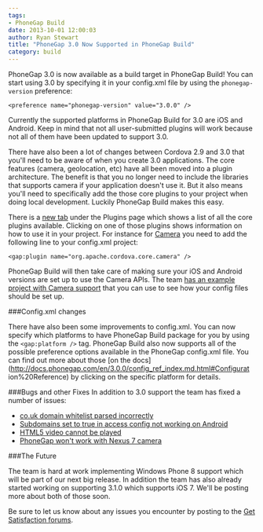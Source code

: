 ```yaml
---
tags:
- PhoneGap Build
date: 2013-10-01 12:00:03
author: Ryan Stewart
title: "PhoneGap 3.0 Now Supported in PhoneGap Build"
category: build
---
```


PhoneGap 3.0 is now available as a build target in PhoneGap Build! You can start using 3.0 by specifying it in your config.xml file by using the `phonegap-version` preference:

`<preference name="phonegap-version" value="3.0.0" />`

Currently the supported platforms in PhoneGap Build for 3.0 are iOS and
Android. Keep in mind that not all user-submitted plugins will work because not all of them have been updated to support 3.0.

There have also been a lot of changes between Cordova 2.9 and 3.0 that
you'll need to be aware of when you create 3.0 applications. The core
features (camera, geolocation, etc) have all been moved into a plugin
architecture. The benefit is that you no longer need to include the
libraries that supports camera if your application doesn't use it. But it
also means you'll need to specifically add the those core plugins to your
project when doing local development. Luckily PhoneGap Build makes this
easy.

There is a [new tab](https://build.phonegap.com/plugins/core) under the
Plugins page which shows a list of all the core plugins available.
Clicking on one of those plugins shows information on how to use it in
your project. For instance for
[Camera](https://build.phonegap.com/plugins/XXX)  you need to add the
following line to your config.xml project:

`<gap:plugin name="org.apache.cordova.core.camera" />`

PhoneGap Build will then take care of making sure your iOS and Android
versions are set up to use the Camera APIs. The team [has an example
project with Camera
support](https://github.com/phonegap-build/pgb-example-camera) that you
can use to see how your config files should be set up.

###Config.xml changes

There have also been some improvements to config.xml. You can now specify
which platforms to have PhoneGap Build package for you by using the
`<gap:platform />` tag. PhoneGap Build also now supports all of the
possible preference options available in the PhoneGap config.xml file. You
can find out more about those [on the
docs](http://docs.phonegap.com/en/3.0.0/config_ref_index.md.html#Configurat
ion%20Reference) by clicking on the specific platform for details.

###Bugs and other Fixes
In addition to 3.0 support the team has fixed a number of issues:

* [co.uk domain whitelist parsed
incorrectly](https://github.com/phonegap/build/issues/143)
* [Subdomains set to true in access config not working on
Android](https://github.com/phonegap/build/issues/156)
* [HTML5 video cannot be
played](https://github.com/phonegap/build/issues/185)
* [PhoneGap won't work with Nexus 7
camera](https://github.com/phonegap/build/issues/90)

###The Future

The team is hard at work implementing Windows Phone 8 support which will
be part of our next big release. In addition the team has also already started working on supporting 3.1.0 which supports iOS 7. We'll be posting more about both of those soon.

Be sure to let us know about any issues you encounter by posting to the
[Get Satisfaction
forums](http://community.phonegap.com/nitobi/products/nitobi_phonegap_build
).


